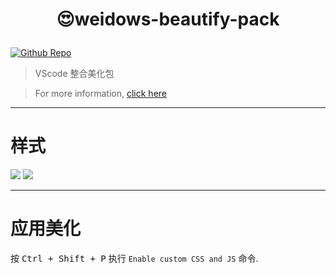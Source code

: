<!--
 * @?: *********************************************************************
 * @Author: Weidows
 * @Date: 2021-05-14 04:28:22
 * @LastEditors: Weidows
 * @LastEditTime: 2021-05-15 10:47:32
 * @FilePath: \weidows-beautify-pack\README.md
 * @Description:
 * @!: *********************************************************************
-->

<h1 align="center">

😍weidows-beautify-pack

</h1>

[github-shield]: https://img.shields.io/github/stars/Weidows-projects/weidows-beautify-pack?style=social
[github-url]: https://github.com/Weidows-projects/weidows-beautify-pack

<!-- [vscode-shield]: https://img.shields.io/visual-studio-marketplace/r/Weidows.theme-weidows?logo=visual-studio-code&style=social
[vscode-url]: https://marketplace.visualstudio.com/items?itemName=Weidows.theme-weidows -->

[![Github Repo][github-shield]][github-url]

<!-- [![VSCode Plugin][vscode-shield]][vscode-url] -->

> VScode 整合美化包

> For more information, [click here][github-url]

---

# 样式

![](https://cdn.jsdelivr.net/gh/Weidows-projects/weidows-beautify-pack/images/1.png)
![](https://cdn.jsdelivr.net/gh/Weidows-projects/weidows-beautify-pack/images/2.png)

---

# 应用美化

按 <kbd>Ctrl + Shift + P</kbd> 执行 `Enable custom CSS and JS` 命令.
